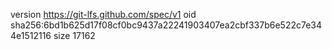 version https://git-lfs.github.com/spec/v1
oid sha256:6bd1b625d17f08cf0bc9437a22241903407ea2cbf337b6e522c7e344e1512116
size 17162
